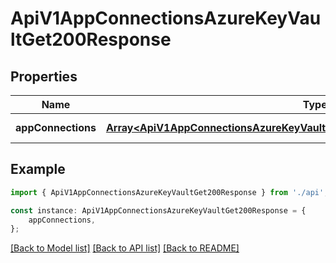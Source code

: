 # ApiV1AppConnectionsAzureKeyVaultGet200Response


## Properties

Name | Type | Description | Notes
------------ | ------------- | ------------- | -------------
**appConnections** | [**Array&lt;ApiV1AppConnectionsAzureKeyVaultGet200ResponseAppConnectionsInner&gt;**](ApiV1AppConnectionsAzureKeyVaultGet200ResponseAppConnectionsInner.md) |  | [default to undefined]

## Example

```typescript
import { ApiV1AppConnectionsAzureKeyVaultGet200Response } from './api';

const instance: ApiV1AppConnectionsAzureKeyVaultGet200Response = {
    appConnections,
};
```

[[Back to Model list]](../README.md#documentation-for-models) [[Back to API list]](../README.md#documentation-for-api-endpoints) [[Back to README]](../README.md)
